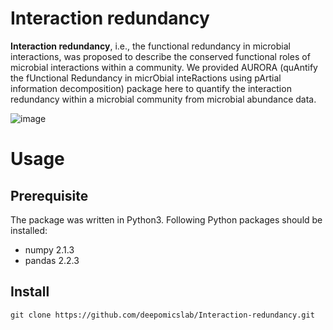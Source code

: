 # Interaction redundancy
**Interaction redundancy**, i.e., the functional redundancy in microbial interactions, was proposed to describe the conserved functional roles of microbial interactions within a community. We provided AURORA (quAntify the fUnctional Redundancy in micrObial inteRactions using pArtial information decomposition) package here to quantify the interaction redundancy within a microbial community from microbial abundance data.


![image](https://github.com/deepomicslab/Interaction-redundancy/blob/main/pipeline.png)

# Usage
## Prerequisite
The package was written in Python3. Following Python packages should be installed:
+ numpy 2.1.3
+ pandas 2.2.3

## Install
```shell
git clone https://github.com/deepomicslab/Interaction-redundancy.git
```


